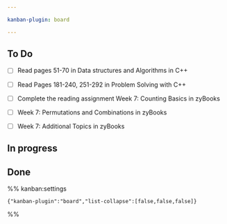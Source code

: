 ```yaml
---

kanban-plugin: board

---
```


## To Do

- [ ] Read pages 51-70 in Data structures and Algorithms in C++
- [ ] Read Pages 181-240, 251-292 in Problem Solving with C++
- [ ] Complete the reading assignment Week 7: Counting Basics in zyBooks
- [ ] Week 7: Permutations and Combinations in zyBooks
- [ ] Week 7: Additional Topics in zyBooks


## In progress



## Done





%% kanban:settings
```
{"kanban-plugin":"board","list-collapse":[false,false,false]}
```
%%